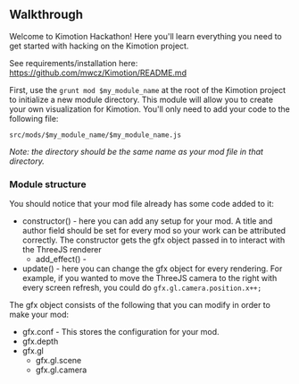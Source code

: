 ## Walkthrough

Welcome to Kimotion Hackathon!  Here you'll learn everything you need to get started with hacking on the Kimotion project.

See requirements/installation here: https://github.com/mwcz/Kimotion/README.md

First, use the 
`grunt mod $my_module_name` at the root of the Kimotion project to initialize a new module directory.  This module will allow you to create your own visualization for Kimotion.  You'll only need to add your code to the following file:

`src/mods/$my_module_name/$my_module_name.js`

*Note: the directory should be the same name as your mod file in that directory.*

### Module structure
You should notice that your mod file already has some code added to it:

  - constructor() - here you can add any setup for your mod.  A title and author field should be set for every mod so your work can be attributed correctly.  The constructor gets the gfx object passed in to interact with the ThreeJS renderer
    - add_effect() - 
  - update() - here you can change the gfx object for every rendering.  For example, if you wanted to move the ThreeJS camera to the right with every screen refresh, you could do `gfx.gl.camera.position.x++;`

The gfx object consists of the following that you can modify in order to make your mod:
  - gfx.conf - This stores the configuration for your mod.
  - gfx.depth
  - gfx.gl
    - gfx.gl.scene
    - gfx.gl.camera

